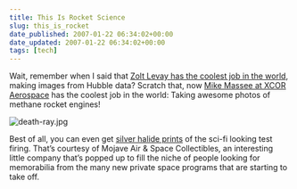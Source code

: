 ```yaml
---
title: This Is Rocket Science
slug: this_is_rocket
date_published: 2007-01-22 06:34:02+00:00
date_updated: 2007-01-22 06:34:02+00:00
tags: [tech]
---
```

Wait, remember when I said that [Zolt Levay has the coolest job in the world](/2006/12/18/zolt_levay_the_), making images from Hubble data? Scratch that, now [Mike Massee at XCOR Aerospace](http://www.xcor.com/gallery/main.php?g2_itemId=1302) has the coolest job in the world: Taking awesome photos of methane rocket engines!

![death-ray.jpg](https://cdn.glitch.global/71e5579f-aba0-499a-b200-01549a2a80ce/death-ray.jpg?v=1730097492893)

Best of all, you can even get [silver halide prints](http://www.mojaveairandspace.com/products/XCORsilverprints.html) of the sci-fi looking test firing. That’s courtesy of Mojave Air & Space Collectibles, an interesting little company that’s popped up to fill the niche of people looking for memorabilia from the many new private space programs that are starting to take off.
